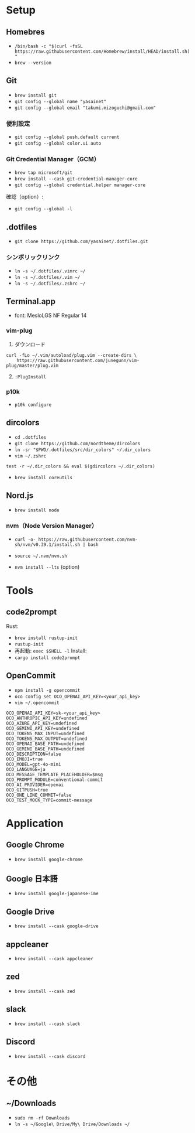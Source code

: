 # Setup
## Homebres
- `/bin/bash -c "$(curl -fsSL https://raw.githubusercontent.com/Homebrew/install/HEAD/install.sh)"`
- `brew --version`

## Git
- `brew install git`
- `git config --global name "yasainet"`
- `git config --global email "takumi.mizoguchi@gmail.com"`

### 便利設定
- `git config --global push.default current`
- `git config --global color.ui auto`

### Git Credential Manager（GCM）
- `brew tap microsoft/git`
- `brew install --cask git-credential-manager-core`
- `git config --global credential.helper manager-core`

確認（option）:
- `git config --global -l`

## .dotfiles
- `git clone https://github.com/yasainet/.dotfiles.git`

### シンボリックリンク
- `ln -s ~/.dotfiles/.vimrc ~/`
- `ln -s ~/.dotfiles/.vim ~/`
- `ln -s ~/.dotfiles/.zshrc ~/`

## Terminal.app
- font: MesloLGS NF Regular 14

### vim-plug
1. ダウンロード
```
curl -fLo ~/.vim/autoload/plug.vim --create-dirs \
    https://raw.githubusercontent.com/junegunn/vim-plug/master/plug.vim
```

2. `:PlugInstall`

### p10k
- `p10k configure`

## dircolors
- `cd .dotfiles`
- `git clone https://github.com/nordtheme/dircolors`
- `ln -sr "$PWD/.dotfiles/src/dir_colors" ~/.dir_colors`
- `vim ~/.zshrc`
```
test -r ~/.dir_colors && eval $(gdircolors ~/.dir_colors)
```
- `brew install coreutils`

## Nord.js
- `brew install node`

### nvm（Node Version Manager）
- `curl -o- https://raw.githubusercontent.com/nvm-sh/nvm/v0.39.1/install.sh | bash`
- `source ~/.nvm/nvm.sh`

- `nvm install --lts` (option)

# Tools
## code2prompt
Rust:
- `brew install rustup-init`
- `rustup-init`
- 再起動: `exec $SHELL -l`
Install:
- `cargo install code2prompt`

## OpenCommit
- `npm install -g opencommit`
- `oco config set OCO_OPENAI_API_KEY=<your_api_key>`
- `vim ~/.opencommit`
```
OCO_OPENAI_API_KEY=sk-<your_api_key>
OCO_ANTHROPIC_API_KEY=undefined
OCO_AZURE_API_KEY=undefined
OCO_GEMINI_API_KEY=undefined
OCO_TOKENS_MAX_INPUT=undefined
OCO_TOKENS_MAX_OUTPUT=undefined
OCO_OPENAI_BASE_PATH=undefined
OCO_GEMINI_BASE_PATH=undefined
OCO_DESCRIPTION=false
OCO_EMOJI=true
OCO_MODEL=gpt-4o-mini
OCO_LANGUAGE=ja
OCO_MESSAGE_TEMPLATE_PLACEHOLDER=$msg
OCO_PROMPT_MODULE=conventional-commit
OCO_AI_PROVIDER=openai
OCO_GITPUSH=true
OCO_ONE_LINE_COMMIT=false
OCO_TEST_MOCK_TYPE=commit-message
```

# Application
## Google Chrome
- `brew install google-chrome`

## Google 日本語
- `brew install google-japanese-ime`

## Google Drive
- `brew install --cask google-drive`

## appcleaner
- `brew install --cask appcleaner`

## zed
- `brew install --cask zed`

## slack
- `brew install --cask slack`

## Discord
- `brew install --cask discord`

# その他
## ~/Downloads
- `sudo rm -rf Downloads`
- `ln -s ~/Google\ Drive/My\ Drive/Downloads ~/`
